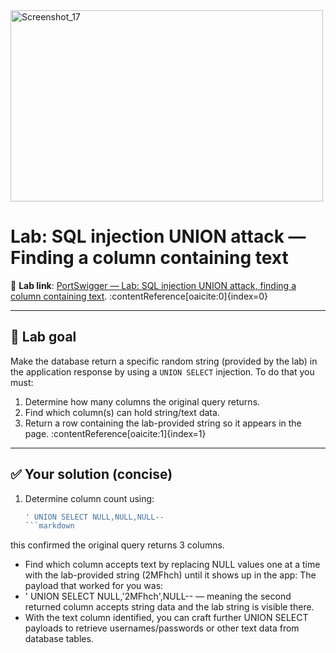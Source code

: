 <img width="500" height="306" alt="Screenshot_17" src="https://github.com/user-attachments/assets/7ee36a9b-15ab-4ac9-8a90-c7289c2f8172" />

# Lab: SQL injection UNION attack — Finding a column containing text

🔗 **Lab link**: [PortSwigger — Lab: SQL injection UNION attack, finding a column containing text](https://portswigger.net/web-security/sql-injection/union-attacks/lab-find-column-containing-text). :contentReference[oaicite:0]{index=0}

---

## 📝 Lab goal
Make the database return a specific random string (provided by the lab) in the application response by using a `UNION SELECT` injection. To do that you must:
1. Determine how many columns the original query returns.  
2. Find which column(s) can hold string/text data.  
3. Return a row containing the lab-provided string so it appears in the page. :contentReference[oaicite:1]{index=1}

---

## ✅ Your solution (concise)
1. Determine column count using:  
   ```sql
   ' UNION SELECT NULL,NULL,NULL--
   ```markdown
this confirmed the original query returns 3 columns. 

- Find which column accepts text by replacing NULL values one at a time with the lab-provided string (2MFhch) until it shows up in the app:
The payload that worked for you was:
- ' UNION SELECT NULL,'2MFhch',NULL--
— meaning the second returned column accepts string data and the lab string is visible there.
- With the text column identified, you can craft further UNION SELECT payloads to retrieve usernames/passwords or other text data from database tables. 
